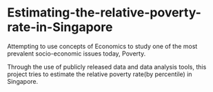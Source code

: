 # Estimating-the-relative-poverty-rate-in-Singapore

Attempting to use concepts of Economics to study one of the most prevalent socio-economic issues today, Poverty. 

Through the use of publicly released data and data analysis tools, this project tries to estimate the relative poverty rate(by percentile) in Singapore.
